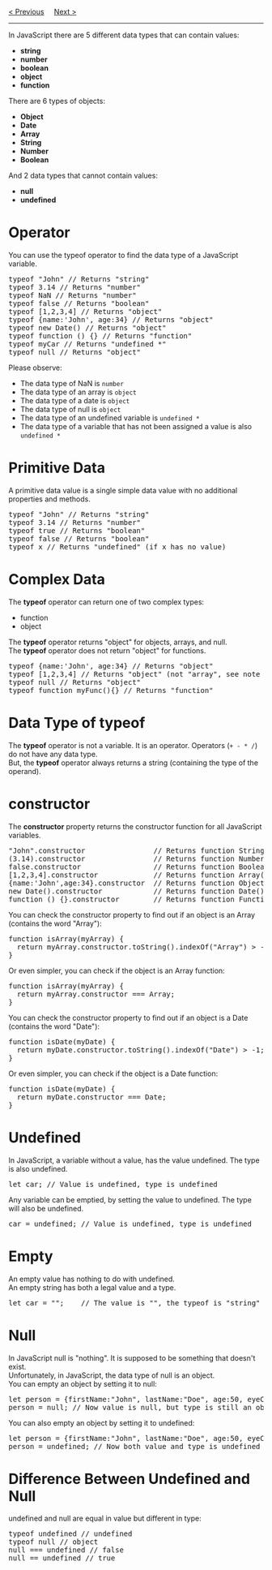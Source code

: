 <a href="/JS/Maps.md">&lt; Previous</a>
&nbsp;&nbsp;&nbsp;
<a href="/JS/Type-Conversion.md">Next &gt;</a>
<hr>
In JavaScript there are 5 different data types that can contain values:
<ul>
  <li><b>string</b></li>
  <li><b>number</b></li>
  <li><b>boolean</b></li>
  <li><b>object</b></li>
  <li><b>function</b></li>
</ul>
There are 6 types of objects:
<ul>
  <li><b>Object</b></li>
  <li><b>Date</b></li>
  <li><b>Array</b></li>
  <li><b>String</b></li>
  <li><b>Number</b></li>
  <li><b>Boolean</b></li>
</ul>
And 2 data types that cannot contain values:
<ul>
  <li><b>null</b></li>
  <li><b>undefined</b></li>
</ul>
<h1>Operator</h1>
You can use the typeof operator to find the data type of a JavaScript variable.
<pre>
typeof "John" // Returns "string"
typeof 3.14 // Returns "number"
typeof NaN // Returns "number"
typeof false // Returns "boolean"
typeof [1,2,3,4] // Returns "object"
typeof {name:'John', age:34} // Returns "object"
typeof new Date() // Returns "object"
typeof function () {} // Returns "function"
typeof myCar // Returns "undefined *"
typeof null // Returns "object"
</pre>
Please observe:
<ul>
  <li>The data type of NaN is <code>number</code></li>
  <li>The data type of an array is <code>object</code></li>
  <li>The data type of a date is <code>object</code></li>
  <li>The data type of null is <code>object</code></li>
  <li>The data type of an undefined variable is <code>undefined *</code></li>
  <li>The data type of a variable that has not been assigned a value is also <code>undefined *</code></li>
</ul>
<h1>Primitive Data</h1>
A primitive data value is a single simple data value with no additional properties and methods.
<pre>
typeof "John" // Returns "string"
typeof 3.14 // Returns "number"
typeof true // Returns "boolean"
typeof false // Returns "boolean"
typeof x // Returns "undefined" (if x has no value)
</pre>
<h1>Complex Data</h1>
The <b>typeof</b> operator can return one of two complex types:
<ul>
  <li>function</li>
  <li>object</li>
</ul>
The <b>typeof</b> operator returns "object" for objects, arrays, and null.
<br>
The <b>typeof</b> operator does not return "object" for functions.
<pre>
typeof {name:'John', age:34} // Returns "object"
typeof [1,2,3,4] // Returns "object" (not "array", see note below)
typeof null // Returns "object"
typeof function myFunc(){} // Returns "function"
</pre>
<h1>Data Type of typeof</h1>
The <b>typeof</b> operator is not a variable. It is an operator. Operators (<code>+ - * /</code>) do not have any data type.
<br>
But, the <b>typeof</b> operator always returns a string (containing the type of the operand).
<h1>constructor</h1>
The <b>constructor</b> property returns the constructor function for all JavaScript variables.
<pre>
"John".constructor                // Returns function String()  {[native code]}
(3.14).constructor                // Returns function Number()  {[native code]}
false.constructor                 // Returns function Boolean() {[native code]}
[1,2,3,4].constructor             // Returns function Array()   {[native code]}
{name:'John',age:34}.constructor  // Returns function Object()  {[native code]}
new Date().constructor            // Returns function Date()    {[native code]}
function () {}.constructor        // Returns function Function(){[native code]}
</pre>
You can check the constructor property to find out if an object is an Array (contains the word "Array"):
<pre>
function isArray(myArray) {
  return myArray.constructor.toString().indexOf("Array") > -1;
}
</pre>
Or even simpler, you can check if the object is an Array function:
<pre>
function isArray(myArray) {
  return myArray.constructor === Array;
}
</pre>
You can check the constructor property to find out if an object is a Date (contains the word "Date"):
<pre>
function isDate(myDate) {
  return myDate.constructor.toString().indexOf("Date") > -1;
}
</pre>
Or even simpler, you can check if the object is a Date function:
<pre>
function isDate(myDate) {
  return myDate.constructor === Date;
}
</pre>
<h1>Undefined</h1>
In JavaScript, a variable without a value, has the value undefined. The type is also undefined.
<pre>let car; // Value is undefined, type is undefined</pre>
Any variable can be emptied, by setting the value to undefined. The type will also be undefined.
<pre>car = undefined; // Value is undefined, type is undefined</pre>
<h1>Empty</h1>
An empty value has nothing to do with undefined.
<br>
An empty string has both a legal value and a type.
<pre>let car = "";    // The value is "", the typeof is "string"</pre>
<h1>Null</h1>
In JavaScript null is "nothing". It is supposed to be something that doesn't exist.
<br>
Unfortunately, in JavaScript, the data type of null is an object.
<br>
You can empty an object by setting it to null:
<pre>
let person = {firstName:"John", lastName:"Doe", age:50, eyeColor:"blue"};
person = null; // Now value is null, but type is still an object
</pre>
You can also empty an object by setting it to undefined:
<pre>
let person = {firstName:"John", lastName:"Doe", age:50, eyeColor:"blue"};
person = undefined; // Now both value and type is undefined
</pre>
<h1>Difference Between Undefined and Null</h1>
undefined and null are equal in value but different in type:
<pre>
typeof undefined // undefined
typeof null // object
null === undefined // false
null == undefined // true
</pre>
